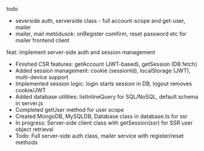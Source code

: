 todo
- severside auth, serverside class - full account-scope and get-user, mailer
- mailer, mail metódusok: onRegister comfirm, reset password etc for mailer frontend client

feat: Implement server-side auth and session management

- Finished CSR features: getAccount (JWT-based), getSession (DB fetch)
- Added session management: cookie (sessionId), localStorage (JWT), multi-device support
- Implemented session logic: login starts session in DB, logout removes cookie/JWT
- Added database utilities: listInlineQuery for SQL/NoSQL, default schema in server.js
- Completed getUser method for user scope
- Created MongoDB, MySQLDB, Database class in database.ts for ssr
- In progress: Server-side client class with getSession(ssr) for SSR user object retrieval
- Todo: Full server-side auth class, mailer service with register/reset methods